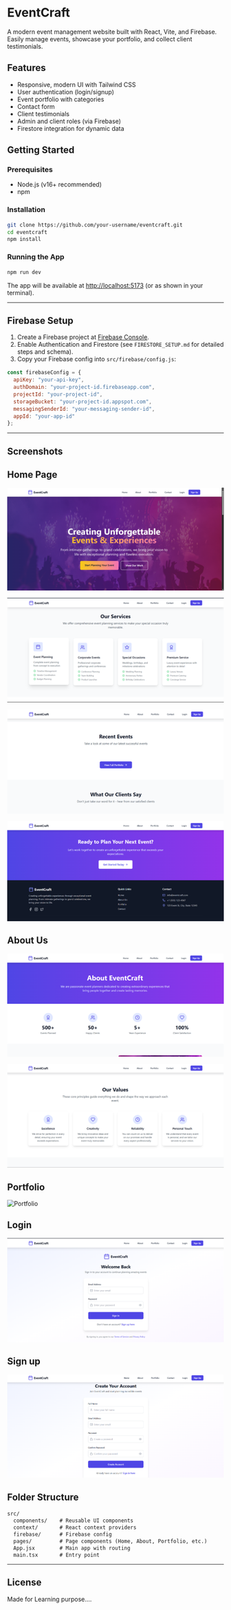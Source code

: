 # EventCraft

A modern event management website built with React, Vite, and Firebase.  
Easily manage events, showcase your portfolio, and collect client testimonials.

## Features

- Responsive, modern UI with Tailwind CSS
- User authentication (login/signup)
- Event portfolio with categories
- Contact form
- Client testimonials
- Admin and client roles (via Firebase)
- Firestore integration for dynamic data

## Getting Started

### Prerequisites

- Node.js (v16+ recommended)
- npm

### Installation

```bash
git clone https://github.com/your-username/eventcraft.git
cd eventcraft
npm install
```

### Running the App

```bash
npm run dev
```

The app will be available at [http://localhost:5173](http://localhost:5173) (or as shown in your terminal).

---

## Firebase Setup

1. Create a Firebase project at [Firebase Console](https://console.firebase.google.com/).
2. Enable Authentication and Firestore (see `FIRESTORE_SETUP.md` for detailed steps and schema).
3. Copy your Firebase config into `src/firebase/config.js`:

```js
const firebaseConfig = {
  apiKey: "your-api-key",
  authDomain: "your-project-id.firebaseapp.com",
  projectId: "your-project-id",
  storageBucket: "your-project-id.appspot.com",
  messagingSenderId: "your-messaging-sender-id",
  appId: "your-app-id"
};
```

---

## Screenshots

## Home Page

![Home Page](screenshots/home1.png)

![Home Page](screenshots/home2.png)

![Home Page](screenshots/home3.png)

![Home Page](screenshots/home4.png)

## About Us

![About Us](screenshots/Aboutus1.png)

![About Us](screenshots/Aboutus2.png)

## Portfolio

![Portfolio](screenshots/portfolio.png)

## Login

![Login](screenshots/login.png)

## Sign up

![Sign up](screenshots/signup.png)




## Folder Structure

```
src/
  components/    # Reusable UI components
  context/       # React context providers
  firebase/      # Firebase config
  pages/         # Page components (Home, About, Portfolio, etc.)
  App.jsx        # Main app with routing
  main.tsx       # Entry point
```

---

## License

Made for Learning purpose....

